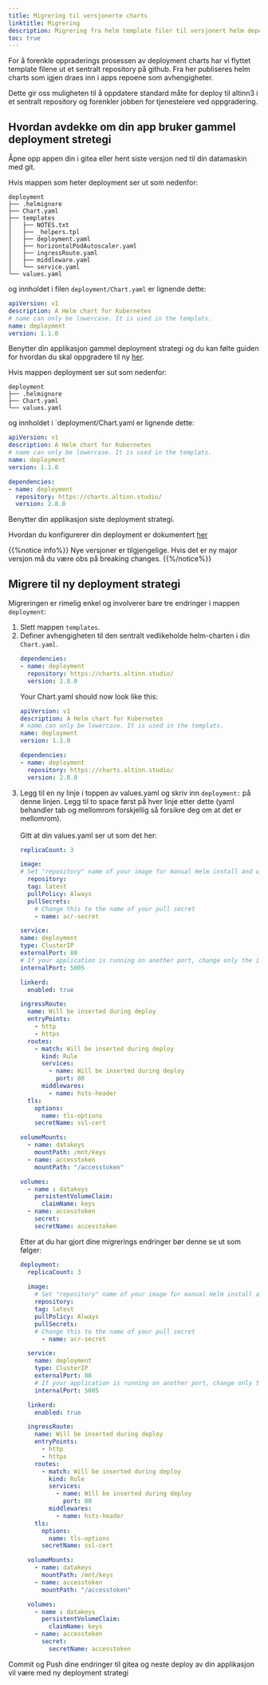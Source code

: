 ```yaml
---
title: Migrering til versjonerte charts
linktitle: Migrering
description: Migrering fra helm template filer til versjonert helm dependency.
toc: true
---
```

For å forenkle oppraderings prosessen av deployment charts har vi flyttet template filene ut et sentralt repository på github. Fra her publiseres helm charts som igjen draes inn i apps repoene som avhengigheter.

Dette gir oss muligheten til å oppdatere standard måte for deploy til altinn3 i et sentralt repository og forenkler jobben for tjenesteiere ved oppgradering.

## Hvordan avdekke om din app bruker gammel deployment stretegi
Åpne opp appen din i gitea eller hent siste versjon ned til din datamaskin med git.

Hvis mappen som heter deployment ser ut som nedenfor:
```
deployment
├── .helmignore
├── Chart.yaml
├── templates
│   ├── NOTES.txt
│   ├── _helpers.tpl
│   ├── deployment.yaml
│   ├── horizontalPodAutoscaler.yaml
│   ├── ingressRoute.yaml
│   ├── middleware.yaml
│   └── service.yaml
└── values.yaml

```
og innholdet i filen `deployment/Chart.yaml` er lignende dette:
```yaml
apiVersion: v1
description: A Helm chart for Kubernetes
# name can only be lowercase. It is used in the templats.
name: deployment
version: 1.1.0
```
Benytter din applikasjon gammel deployment strategi og du kan følte guiden for hvordan du skal oppgradere til ny [her](#migrere-til-ny-deployment-strategi).

Hvis mappen deployment ser sut som nedenfor: 
```
deployment
├── .helmignore
├── Chart.yaml
└── values.yaml
```
og innholdet i `deployment/Chart.yaml er lignende dette:
```yaml
apiVersion: v1
description: A Helm chart for Kubernetes
# name can only be lowercase. It is used in the templats.
name: deployment
version: 1.1.0

dependencies:
- name: deployment
  repository: https://charts.altinn.studio/
  version: 2.8.0
```

Benytter din applikasjon siste deployment strategi.

Hvordan du konfigurerer din deployment er dokumentert [her](/nb/app/development/configuration/deployment)

{{%notice info%}}
Nye  versjoner er tilgjengelige. Hvis det er ny major versjon må du være obs på breaking changes.
{{%/notice%}}

## Migrere til ny deployment strategi

Migreringen er rimelig enkel og involverer bare tre endringer i mappen `deployment`:
1. Slett mappen `templates`.
2. Definer avhengigheten til den sentralt vedlikeholde helm-charten i din `Chart.yaml`.
    ```yaml
    dependencies:
    - name: deployment
      repository: https://charts.altinn.studio/
      version: 2.8.0
    ```
    Your Chart.yaml should now look like this:
    ```yaml
    apiVersion: v1
    description: A Helm chart for Kubernetes
    # name can only be lowercase. It is used in the templats.
    name: deployment
    version: 1.1.0

    dependencies:
    - name: deployment
      repository: https://charts.altinn.studio/
      version: 2.8.0
    ```
3. Legg til en ny linje i toppen av values.yaml og skriv inn `deployment:` på denne linjen. Legg til to space først på hver linje etter dette (yaml behandler tab og mellomrom forskjellig så forsikre deg om at det er mellomrom). <br><br>Gitt at din values.yaml ser ut som det her:
    ```yaml
    replicaCount: 3

    image:
    # Set "repository" name of your image for manual Helm install and upgrade.
      repository:
      tag: latest
      pullPolicy: Always
      pullSecrets:
        # Change this to the name of your pull secret
        - name: acr-secret

    service:
    name: deployment
    type: ClusterIP
    externalPort: 80
    # If your application is running on another port, change only the internal port.
    internalPort: 5005

    linkerd:
      enabled: true

    ingressRoute:
      name: Will be inserted during deploy
      entryPoints:
        - http
        - https
      routes:
        - match: Will be inserted during deploy
          kind: Rule
          services:
            - name: Will be inserted during deploy
              port: 80
          middlewares:
            - name: hsts-header
      tls:
        options:
          name: tls-options
        secretName: ssl-cert

    volumeMounts:
      - name: datakeys
        mountPath: /mnt/keys
      - name: accesstoken
        mountPath: "/accesstoken"

    volumes:
      - name : datakeys
        persistentVolumeClaim:
          claimName: keys
      - name: accesstoken
        secret:
        secretName: accesstoken
    ```
    Etter at du har gjort dine migrerings endringer bør denne se ut som følger:
    ```yaml
    deployment:
      replicaCount: 3
  
      image:
        # Set "repository" name of your image for manual Helm install and upgrade.
        repository:
        tag: latest
        pullPolicy: Always
        pullSecrets:
        # Change this to the name of your pull secret
          - name: acr-secret

      service:
        name: deployment
        type: ClusterIP
        externalPort: 80
        # If your application is running on another port, change only the internal port.
        internalPort: 5005

      linkerd:
        enabled: true

      ingressRoute:
        name: Will be inserted during deploy
        entryPoints:
          - http
          - https
        routes:
          - match: Will be inserted during deploy
            kind: Rule
            services:
              - name: Will be inserted during deploy
                port: 80
            middlewares:
              - name: hsts-header
        tls:
          options:
            name: tls-options
          secretName: ssl-cert

      volumeMounts:
        - name: datakeys
          mountPath: /mnt/keys
        - name: accesstoken
          mountPath: "/accesstoken"

      volumes:
        - name : datakeys
          persistentVolumeClaim:
            claimName: keys
        - name: accesstoken
          secret:
            secretName: accesstoken
    ```

Commit og Push dine endringer til gitea og neste deploy av din applikasjon vil være med ny deployment strategi
